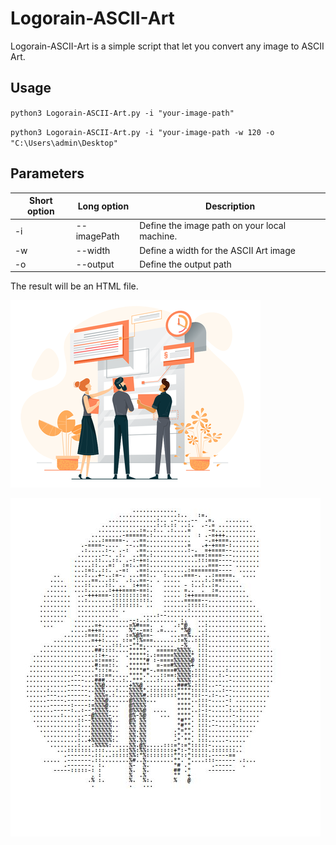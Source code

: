 # Logorain-ASCII-Art

Logorain-ASCII-Art is a simple script that let you convert any image to ASCII Art.

## Usage

`python3 Logorain-ASCII-Art.py -i "your-image-path" `

`python3 Logorain-ASCII-Art.py -i "your-image-path -w 120 -o "C:\Users\admin\Desktop" `

## Parameters
| Short option  | Long option   | Description                                 |
| ------------- |---------------|---------------------------------------------|
| -i            | --imagePath   |Define the image path on your local machine. |
| -w            | --width       |Define a width for the ASCII Art image       |
| -o            | --output      |Define the output path                       |

The result will be an HTML file.


![Illustration Image](/Screenshots/illustration.png?raw=true "Original Image")

![ASCII Art](/Screenshots/screenshot.JPG?raw=true "ASCII Art Image")
